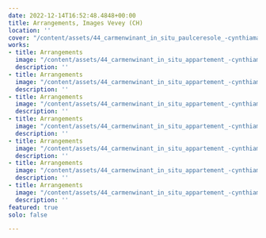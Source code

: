 ```yaml
---
date: 2022-12-14T16:52:48.4848+00:00
title: Arrangements, Images Vevey (CH)
location: ''
cover: "/content/assets/44_carmenwinant_in_situ_paulceresole_-cynthiamaiammann_1358.jpg"
works:
- title: Arrangements
  image: "/content/assets/44_carmenwinant_in_situ_appartement_-cynthiamaiammann_1535.jpg"
  description: ''
- title: Arrangements
  image: "/content/assets/44_carmenwinant_in_situ_appartement_-cynthiamaiammann_1545.jpg"
  description: ''
- title: Arrangements
  image: "/content/assets/44_carmenwinant_in_situ_appartement_-cynthiamaiammann_1536.jpg"
  description: ''
- title: Arrangements
  image: "/content/assets/44_carmenwinant_in_situ_appartement_-cynthiamaiammann_1542.jpg"
  description: ''
- title: Arrangements
  image: "/content/assets/44_carmenwinant_in_situ_appartement_-cynthiamaiammann_1541.jpg"
  description: ''
- title: Arrangements
  image: "/content/assets/44_carmenwinant_in_situ_appartement_-cynthiamaiammann_1539.jpg"
  description: ''
- title: Arrangements
  image: "/content/assets/44_carmenwinant_in_situ_appartement_-cynthiamaiammann_1538.jpg"
  description: ''
featured: true
solo: false

---
```

